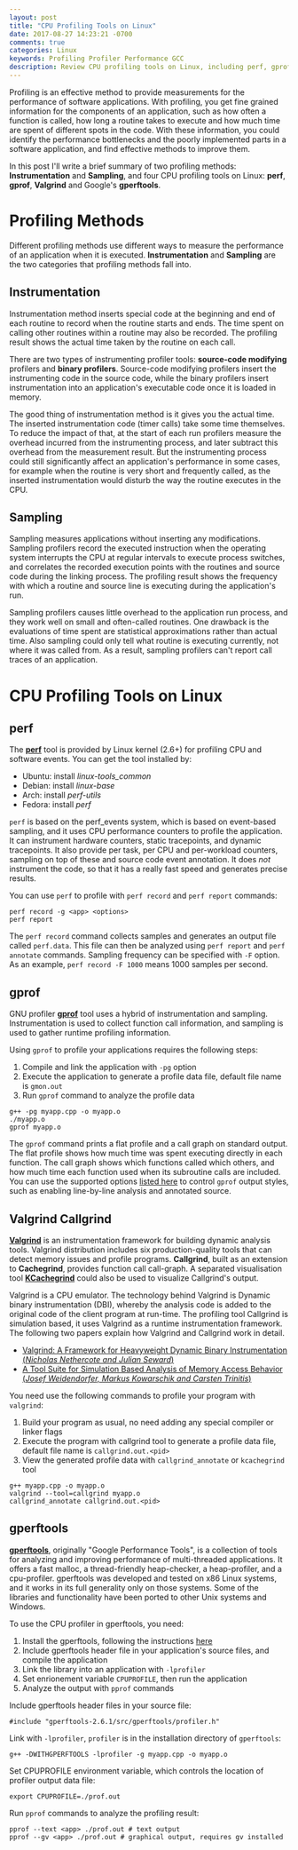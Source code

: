 ```yaml
---
layout: post
title: "CPU Profiling Tools on Linux"
date: 2017-08-27 14:23:21 -0700
comments: true
categories: Linux 
keywords: Profiling Profiler Performance GCC
description: Review CPU profiling tools on Linux, including perf, gprof, valgrind, and google gperf tools.
---
```


Profiling is an effective method to provide measurements for the performance of software applications. With profiling, you get fine grained information for the components of an application, such as how often a function is called, how long a routine takes to execute and how much time are spent of different spots in the code. With these information, you could identify the performance bottlenecks and the poorly implemented parts in a software application, and find effective methods to improve them.
 
In this post I'll write a brief summary of two profiling methods: **Instrumentation** and **Sampling**, and four CPU profiling tools on Linux: **perf**, **gprof**, **Valgrind** and Google's **gperftools**. 
 
# Profiling Methods
 
Different profiling methods use different ways to measure the performance of an application when it is executed. **Instrumentation** and **Sampling** are the two categories that profiling methods fall into.

## Instrumentation
 
Instrumentation method inserts special code at the beginning and end of each routine to record when the routine starts and ends. The time spent on calling other routines within a routine may also be recorded. The profiling result shows the actual time taken by the routine on each call. 
 
There are two types of instrumenting profiler tools: **source-code modifying** profilers and **binary profilers**. Source-code modifying profilers insert the instrumenting code in the source code, while the binary profilers insert instrumentation into an application's executable code once it is loaded in memory. 
 
The good thing of instrumentation method is it gives you the actual time. The inserted instrumentation code (timer calls) take some time themselves. To reduce the impact of that, at the start of each run profilers measure the overhead incurred from the instrumenting process, and later subtract this overhead from the measurement result. But the instrumenting process could still significantly affect an application's performance in some cases, for example when the routine is very short and frequently called, as the inserted instrumentation would disturb the way the routine executes in the CPU.
 
## Sampling
 
Sampling measures applications without inserting any modifications. Sampling profilers record the executed instruction when the operating system interrupts the CPU at regular intervals to execute process switches, and correlates the recorded execution points with the routines and source code during the linking process. The profiling result shows the frequency with which a routine and source line is executing during the application's run. 
 
Sampling profilers causes little overhead to the application run process, and they work well on small and often-called routines. One drawback is the evaluations of time spent are statistical approximations rather than actual time. Also sampling could only tell what routine is executing currently, not where it was called from. As a result, sampling profilers can't report call traces of an application. 

# CPU Profiling Tools on Linux

## perf

The [**perf**](https://perf.wiki.kernel.org/index.php/Main_Page) tool is provided by Linux kernel (2.6+) for profiling CPU and software events. You can get the tool installed by:

- Ubuntu: install *linux-tools_common*
- Debian: install *linux-base*
- Arch: install *perf-utils*
- Fedora: install *perf*

<code>perf</code> is based on the perf_events system, which is based on event-based sampling, and it uses CPU performance counters to profile the application. It can instrument hardware counters, static tracepoints, and dynamic tracepoints. It also provide per task, per CPU and per-workload counters, sampling on top of these and source code event annotation. It does *not* instrument the code, so that it has a really fast speed and generates precise results. 

You can use ```perf``` to profile with ```perf record``` and ```perf report``` commands:
 
```
perf record -g <app> <options>
perf report
```

The ```perf record``` command collects samples and generates an output file called ```perf.data```. This file can then be analyzed using ```perf report``` and ```perf annotate``` commands. Sampling frequency can be specified with ```-F``` option. As an example, ```perf record -F 1000``` means 1000 samples per second.

## gprof

GNU profiler [**gprof**](https://sourceware.org/binutils/docs/gprof/) tool uses a hybrid of instrumentation and sampling. Instrumentation is used to collect function call information, and sampling is used to gather runtime profiling information. 

Using ```gprof``` to profile your applications requires the following steps:

1. Compile and link the application with ```-pg``` option
2. Execute the application to generate a profile data file, default file name is ```gmon.out```
3. Run ```gprof``` command to analyze the profile data

```
g++ -pg myapp.cpp -o myapp.o
./myapp.o
gprof myapp.o  
```

The ```gprof``` command prints a flat profile and a call graph on standard output. The flat profile shows how much time was spent executing directly in each function. The call graph shows which functions called which others, and how much time each function used when its subroutine calls are included. You can use the supported options [listed here](https://ftp.gnu.org/old-gnu/Manuals/gprof-2.9.1/html_mono/gprof.html#SEC4) to control ```gprof``` output styles, such as enabling line-by-line analysis and annotated source. 

## Valgrind Callgrind 

[**Valgrind**](http://www.valgrind.org/) is an instrumentation framework for building dynamic analysis tools. Valgrind distribution includes six production-quality tools that can detect memory issues and profile programs. **Callgrind**, built as an extension to **Cachegrind**, provides function call call-graph. A separated visualisation tool [**KCachegrind**](http://kcachegrind.sourceforge.net/cgi-bin/show.cgi/KcacheGrindIndex) could also be used to visualize Callgrind's output. 

Valgrind is a CPU emulator. The technology behind Valgrind is Dynamic binary instrumentation (DBI), whereby the analysis code is added to the original code of the client program at run-time. The profiling tool Callgrind is simulation based, it uses Valgrind as a runtime instrumentation framework. The following two papers explain how Valgrind and Callgrind work in detail.

- [Valgrind: A Framework for Heavyweight Dynamic Binary Instrumentation (*Nicholas Nethercote and Julian Seward*)](http://www.valgrind.org/docs/valgrind2007.pdf)
- [A Tool Suite for Simulation Based Analysis of Memory Access Behavior (*Josef Weidendorfer, Markus Kowarschik and Carsten Trinitis*)](http://www.valgrind.org/docs/callgrind2004.pdf)

You need use the following commands to profile your program with ```valgrind```:

1. Build your program as usual, no need adding any special compiler or linker flags
2. Execute the program with callgrind tool to generate a profile data file, default file name is ```callgrind.out.<pid>```
3. View the generated profile data with ```callgrind_annotate``` or ```kcachegrind``` tool

```
g++ myapp.cpp -o myapp.o 
valgrind --tool=callgrind myapp.o
callgrind_annotate callgrind.out.<pid>
```

## gperftools

[**gperftools**](https://github.com/gperftools/gperftools), originally "Google Performance Tools", is a collection of tools for analyzing and improving performance of multi-threaded applications. It offers a fast malloc, a thread-friendly heap-checker, a heap-profiler, and a cpu-profiler. gperftools was developed and tested on x86 Linux systems, and it works in its full generality only on those systems. Some of the libraries and functionality have been ported to other Unix systems and Windows. 
 
To use the CPU profiler in gperftools, you need:

1. Install the gperftools, following the instructions [here](https://github.com/gperftools/gperftools)
2. Include gperftools header file in your application's source files, and compile the application 
3. Link the library into an application with ```-lprofiler```
4. Set enrionement variable ```CPUPROFILE```, then run the application
5. Analyze the output with ```pprof``` commands 

Include gperftools header files in your source file:

```
#include "gperftools-2.6.1/src/gperftools/profiler.h"
```

Link with ```-lprofiler```, ```profiler``` is in the installation directory of ```gperftools```:

```
g++ -DWITHGPERFTOOLS -lprofiler -g myapp.cpp -o myapp.o
```

Set CPUPROFILE environment variable, which controls the location of profiler output data file:

```
export CPUPROFILE=./prof.out
```

Run ```pprof``` commands to analyze the profiling result:

```
pprof --text <app> ./prof.out # text output
pprof --gv <app> ./prof.out # graphical output, requires gv installed
```
